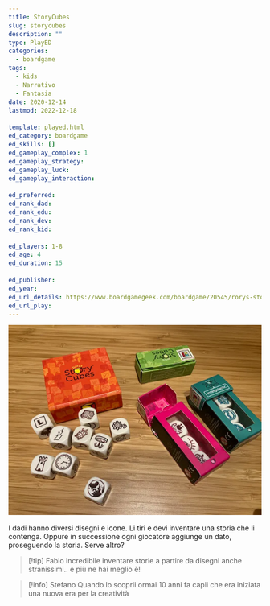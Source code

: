 ```yaml
---
title: StoryCubes
slug: storycubes
description: ""
type: PlayED
categories:
  - boardgame
tags:
  - kids
  - Narrativo
  - Fantasia
date: 2020-12-14
lastmod: 2022-12-18

template: played.html
ed_category: boardgame
ed_skills: []
ed_gameplay_complex: 1
ed_gameplay_strategy: 
ed_gameplay_luck: 
ed_gameplay_interaction: 

ed_preferred: 
ed_rank_dad: 
ed_rank_edu: 
ed_rank_dev: 
ed_rank_kid: 

ed_players: 1-8
ed_age: 4
ed_duration: 15

ed_publisher: 
ed_year: 
ed_url_details: https://www.boardgamegeek.com/boardgame/20545/rorys-story-cubes
ed_url_play: 
---
```


![](../../assets/img/played/boardgame/story_cubes.webp)

I dadi hanno diversi disegni e icone. Li tiri e devi inventare una storia che li contenga.
Oppure in successione ogni giocatore aggiunge un dato, proseguendo la storia.
Serve altro?

> [!tip] Fabio
> incredibile inventare storie a partire da disegni anche stranissimi.. e più ne hai meglio è!

> [!info] Stefano
> Quando lo scoprii ormai 10 anni fa capii che era iniziata una nuova era per la creatività
